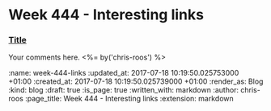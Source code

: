 Week 444 - Interesting links
============================

### [Title](http://example.com)

Your comments here. <%= by('chris-roos') %>

:name: week-444-links
:updated_at: 2017-07-18 10:19:50.025753000 +01:00
:created_at: 2017-07-18 10:19:50.025739000 +01:00
:render_as: Blog
:kind: blog
:draft: true
:is_page: true
:written_with: markdown
:author: chris-roos
:page_title: Week 444 - Interesting links
:extension: markdown
